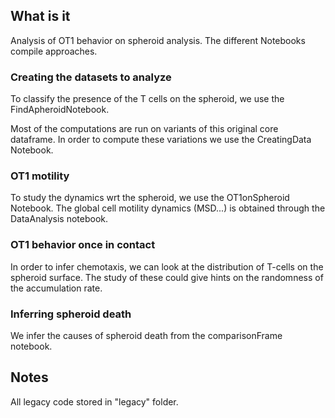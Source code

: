 ## What is it

Analysis of OT1 behavior on spheroid analysis. The different Notebooks compile
approaches.

###  Creating the datasets to analyze

To classify the presence of the T cells on the spheroid, we use the
FindApheroidNotebook.

Most of the computations are run on variants of this original core dataframe. In
order to compute these variations we use the CreatingData Notebook.

### OT1 motility

To study the dynamics wrt the spheroid, we use the OT1onSpheroid Notebook. The
global cell motility dynamics (MSD...) is obtained through the DataAnalysis
notebook.

### OT1 behavior once in contact

In order to infer chemotaxis, we can look at the distribution of T-cells on
the spheroid surface. The study of these could give hints on the randomness
of the accumulation rate.

### Inferring spheroid death

We infer the causes of spheroid death from the comparisonFrame notebook.

## Notes

All legacy code stored in "legacy" folder.

